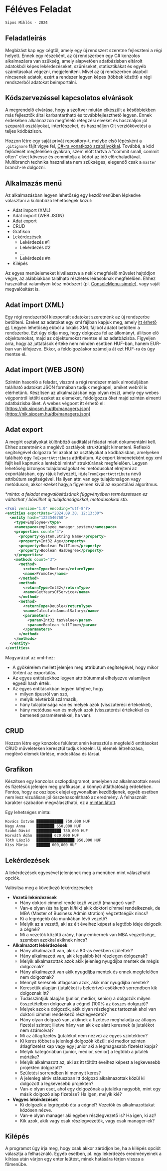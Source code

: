 # Féléves Feladat

```txt
Sipos Miklós - 2024
```

## Feladatleírás

Megbízást kap egy cégtől, amely egy új rendszert szeretne fejleszteni a régi helyett. Ennek egy részeként, az új rendszerben egy C# konzolos alkalmazásra van szükség, amely alapvetően adatbázisban eltárolt adatokból képes lekérdezéseket, szűréseket, statisztikákat és egyéb számításokat végezni, megjeleníteni. Mivel az új rendszerben alapból nincsenek adatok, ezért a rendszer legyen képes (többek között) a régi rendszerből adatokat beimportálni.

## Kódszervezéssel kapcsolatos elvárások

A megrendelő elvárása, hogy a szoftver miután elkészült a későbbiekben más fejlesztők által karbantartható és továbbfejleszthető legyen. Ennek érdekében alkalmazzon megfelelő rétegzési elveket és használjon jól szeparált osztályokat, interfészeket, és használjon Git verziókövetést a teljes kódbázison.

Hozzon létre egy saját privát repository-t, melybe első lépésként a `.gitignore` fájlt vigye fel, [C#-ra vonatkozó szabályokkal](https://github.com/github/gitignore/blob/main/VisualStudio.gitignore).
Továbbá, a kód fejlődését megfelelően gyakran, szem előtt tartva a "commit small, commit often" elvet kövesse és commitolja a kódot az idő előrehaladtával. Multibranch technika használata nem szükséges, elegendő csak a `master` branch-re dolgozni.

## Alkalmazás menü

Az alkalmazásban legyen lehetőség egy kezdőmenüben lépkedve választani a különböző lehetőségek közül:

- Adat import (XML)
- Adat import (WEB JSON)
- Adat export
- CRUD
- Grafikon
- Lekérdezések
  - Lekérdezés #1
  - Lekérdezés #2
  - ...
  - Lekérdezés #n
- Kilépés

Az egyes menüelemeket kiválasztva a nekik megfelelő művelet hajtódjon végre, az alábbiakban található részletes leírásoknak megfelelően. Ehhez használhat valamilyen kész módszert (pl. [ConsoleMenu-simple](https://www.nuget.org/packages/ConsoleMenu-simple)), vagy saját megvalósítást is.

## Adat import (XML)

Egy régi rendszerből kiexportált adatokat szeretnénk az új rendszerbe betölteni. Ezeket az adatokat egy xml fájlban kapjuk meg, amely [itt érhető el](./employees-departments.xml). Legyen lehetőség ebből a lokális XML fájlból adatot betölteni a rendszerbe. Ezt úgy oldja meg, hogy dolgozza fel az állományt, állítson elő objektumokat, majd az objektumokat mentse el az adatbázisba. Figyeljen arra, hogy az juttatások értéke nem minden esetben HUF-ban, hanem EUR-ban van kifejezve. Ekkor, a feldolgozáskor számolja át ezt HUF-ra és úgy mentse el.

## Adat import (WEB JSON)

Szintén hasonló a feladat, viszont a régi rendszer másik almoduljában található adatokat JSON formában tudjuk megkapni, amiket webről is elérhetünk. Készítsen az alkalmazásban egy olyan részt, amely egy webes végpontról letölti ezeket az elemeket, feldolgozza őket majd szintén elmenti adatbázisba őket. A webes végpont itt érhető el: [https://nik.siposm.hu/db/managers.json](https://nik.siposm.hu/db/managers.json)

## Adat export

A megírt osztályokat különböző auditálási feladat miatt dokumentálni kell. Ehhez szeretnénk a meglévő osztályok struktúráját kimenteni. Reflexió segítségével dolgozza fel azokat az osztályokat a kódbázisban, amelyeken található egy `ToExportAttribute` attribútum. Az export kimeneteként egy xml fájlt kell kapnunk a lentebbi minta* struktúrának megfelelően. Legyen lehetőség bizonyos tulajdonságokat és metódusokat elrejteni az exportálásban, egy rájuk helyezett, `HideFromExportAttribute` nevű attribútum segítségével. Ha ilyen attr. van egy tulajdonságon vagy metóduson, akkor ezeket hagyja figyelmen kívül az exportálási algoritmus.

**minta: a feladat megvalósításának függvényében természetesen ez változhat / bővülhet új tulajdonságokkal, metódusokkal stb.*

```xml
<?xml version="1.0" encoding="utf-8"?>
<entities exportDate="2024.09.30. 12:13:30">
  <entity hash="1223546760">
    <type>Employee</type>
    <namespace>employee_manager_system</namespace>
    <properties count="4">
      <property>System.String Name</property>
      <property>Int32 Age</property>
      <property>Boolean FullTime</property>
      <property>Boolean HasDegree</property>
    </properties>
    <methods count="3">
      <method>
        <returnType>Boolean</returnType>
        <name>Promote</name>
      </method>
      <method>
        <returnType>Int32</returnType>
        <name>GetYearsOfService</name>
      </method>
      <method>
        <returnType>Double</returnType>
        <name>CalculateAnnualSalary</name>
        <parameters>
          <param>Int32 taxValue</param>
          <param>Boolean fullTime</param>
        </parameters>
      </method>
    </methods>
  </entity>
</entities>
```

Magyarázat az xml-hez:

- A gyökérelem mellett jelenjen meg attribútum segítségével, hogy mikor történt az exportálás.
- Az egyes entitásokhoz legyen attribútummal elhelyezve valamilyen egyedi hash érték.
- Az egyes entitásokban legyen kifejtve, hogy
  - milyen típusról van szó,
  - melyik névtérből származik,
  - hány tulajdonsága van és melyek azok (visszatérési értékekkel),
  - hány metódusa van és melyek azok (visszatérési értékekkel és bemeneti paraméterekkel, ha van).

## CRUD

Hozzon létre egy konzolos felületet amin keresztül a megfelelő entitásokat CRUD műveleteken keresztül tudjuk kezelni. Új elemek létrehozása, meglévő elemek törlése, módosítása és társai.

## Grafikon

Készítsen egy konzolos oszlopdiagramot, amelyben az alkalmazottak nevei és fizetésük jelenjen meg grafikusan, a könnyű átláthatóság érdekében. Fontos, hogy az oszlopok elejei egyvonalban kezdődjenek, egyéb esetben nem lesz vizuálisan jól összehasonlítható az eredmény. A felhasznált karakter szabadon megválasztható, ez a [mintán látott](https://www.compart.com/en/unicode/U+2588).

Egy lehetséges minta:

``` txt
Kovács István ████████████ 750,000 HUF
Nagy Anna     ████████ 650,000 HUF
Szabó Dávid   ███████████ 780,000 HUF
Horváth Ádám  ███████ 620,000 HUF
Tóth László   █████████████████ 850,000 HUF
Kiss Mária    ██████ 600,000 HUF
```

## Lekérdezések

A lekérdezések egyesével jelenjenek meg a menüben mint választható opciók.

Valósítsa meg a következő lekérdezéseket:

- **Vezető lekérdezések**
  - Hány doktori címmel rendelkező vezető (manager) van?
  - Van-e olyan (és ha igen ki/kik) akik doktori címmel rendelkeznek, de MBA (Master of Business Administration) végzettségük nincs?
  - Ki a legrégebb óta munkában lévő vezető?
  - Melyik az a vezető, aki az élt éveihez képest a legtöbb ideje dolgozik a cégnél?
  - Mi a vezetők közötti arány, hány embernek van MBA végzettsége, szemben azokkal akiknek nincs?
- **Alkalmazott lekérdezések**
  - Hány alkalmazott van, akik a 80-as években születtek?
  - Hány alkalmazott van, akik legalább két részlegen dolgoznak?
  - Melyik alkalmazottak azok akik jelenleg nyugdíjba mentek de mégis dolgoznak?
  - Hány alkalmazott van akik nyugdíjba mentek és ennek megfelelően nem dolgoznak?
  - Mennyit keresnek átlagosan azok, akik már nyugdíjba mentek?
  - Keresetük alapján (jutalékot is beleértve) csökkenő sorrendben kik dolgoznak itt?
  - Tudásszintjük alapján (junior, medior, senior) a dolgozók milyen összetételben dolgoznak a cégnél (100% az összes dolgozó)?
  - Melyek azok a dolgozók, akik olyan részleghez tartoznak ahol van doktori címmel rendelkező részlegvezető?
  - Hány olyan dolgozó van, akiknek a fizetése meghaladja az átlagos fizetési szintet; illetve hány van akik ez alatt keresnek (a jutalékot nem számolva)?
  - Mi az átlagfizetés (jutalékot nem nézve) az egyes szintekben?
  - Ki keres többet a jelenlegi dolgozók közül: aki medior szinten átlagfizetést kap vagy egy junior aki a legmagasabb fizetést kapja?
  - Melyik kategóriában (junior, medior, senior) a legtöbb a jutalék mértéke?
  - Melyik alkalmazott az, aki az itt töltött éveihez képest a legkevesebb projekten dolgozott?
  - Születési sorrendben ki mennyit keres?
  - A jelenleg aktív státuszban itt dolgozó alkalmazottak közül ki dolgozott a legkevesebb projekten?
  - Van-e olyan eset, ahol egy dolgozónak a jutaléka nagyobb, mint egy másik dolgozó alap fizetése? Ha igen, melyik kié?
- **Vegyes lekérdezések**
  - Ki dolgozik a legrégebb óta a cégnél? Vezetők és alkalmazottakat közösen nézve.
  - Van-e olyan manager aki egyben részlegvezető is? Ha igen, ki az?
  - Kik azok, akik vagy csak részlegvezetők, vagy csak manager-ek?

## Kilépés

A programot úgy írja meg, hogy csak akkor záródjon be, ha a kilépés opciót választja a felhasználó. Egyéb esetben, pl. egy lekérdezés eredményeinek a kiírása után várjon egy enter leütést, minek hatására térjen vissza a főmenübe.
